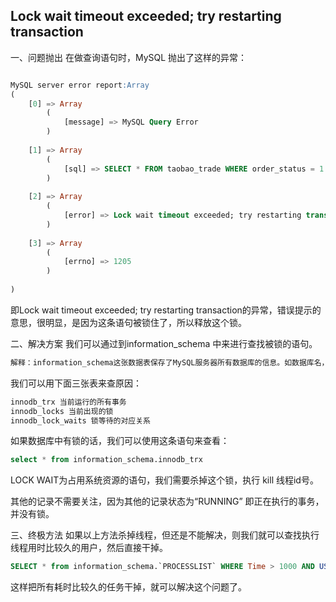## Lock wait timeout exceeded; try restarting transaction

一、问题抛出
在做查询语句时，MySQL 抛出了这样的异常：
``` sql

MySQL server error report:Array
(
    [0] => Array
        (
            [message] => MySQL Query Error
        )
 
    [1] => Array
        (
            [sql] => SELECT * FROM taobao_trade WHERE order_status = 1 and orderID ='2018061812306547' AND is_tran_success=0 for update
        )
 
    [2] => Array
        (
            [error] => Lock wait timeout exceeded; try restarting transaction
        )
 
    [3] => Array
        (
            [errno] => 1205
        )
 
)
```
即Lock wait timeout exceeded; try restarting transaction的异常，错误提示的意思，很明显，是因为这条语句被锁住了，所以释放这个锁。

二、解决方案
我们可以通过到information_schema 中来进行查找被锁的语句。
``` sql 
解释：information_schema这张数据表保存了MySQL服务器所有数据库的信息。如数据库名，数据库的表，表栏的数据类型与访问权限等。再简单点，这台MySQL服务器上，到底有哪些数据库、各个数据库有哪些表，每张表的字段类型是什么，各个数据库要什么权限才能访问，等等信息都保存在information_schema表里面。
```
我们可以用下面三张表来查原因：
``` sql
innodb_trx 当前运行的所有事务
innodb_locks 当前出现的锁
innodb_lock_waits 锁等待的对应关系
```
如果数据库中有锁的话，我们可以使用这条语句来查看：
``` sql
select * from information_schema.innodb_trx
```
LOCK WAIT为占用系统资源的语句，我们需要杀掉这个锁，执行 kill 线程id号。

其他的记录不需要关注，因为其他的记录状态为“RUNNING” 即正在执行的事务，并没有锁。

三、终极方法
如果以上方法杀掉线程，但还是不能解决，则我们就可以查找执行线程用时比较久的用户，然后直接干掉。
``` sql
SELECT * from information_schema.`PROCESSLIST` WHERE Time > 1000 AND USER = 'wonguser' ORDER BY TIME desc;
```
这样把所有耗时比较久的任务干掉，就可以解决这个问题了。
